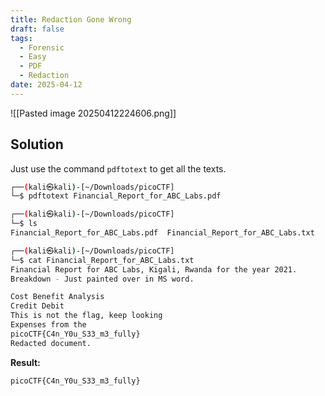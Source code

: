 ```yaml
---
title: Redaction Gone Wrong
draft: false
tags:
  - Forensic
  - Easy
  - PDF
  - Redaction
date: 2025-04-12
---
```

![[Pasted image 20250412224606.png]]
## Solution
Just use the command `pdftotext` to get all the texts.

```bash
┌──(kali㉿kali)-[~/Downloads/picoCTF]
└─$ pdftotext Financial_Report_for_ABC_Labs.pdf

┌──(kali㉿kali)-[~/Downloads/picoCTF]
└─$ ls
Financial_Report_for_ABC_Labs.pdf  Financial_Report_for_ABC_Labs.txt

┌──(kali㉿kali)-[~/Downloads/picoCTF]
└─$ cat Financial_Report_for_ABC_Labs.txt 
Financial Report for ABC Labs, Kigali, Rwanda for the year 2021.
Breakdown - Just painted over in MS word.

Cost Benefit Analysis
Credit Debit
This is not the flag, keep looking
Expenses from the
picoCTF{C4n_Y0u_S33_m3_fully}
Redacted document.
```

**Result:**
```text
picoCTF{C4n_Y0u_S33_m3_fully}
```
